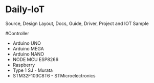 # Daily-IoT
<p>Source, Design Layout, Docs, Guide, Driver, Project and IOT Sample</p>

#Controller
<ul>
	<li>Arduino UNO</li>
	<li>Arduino MEGA</li>
	<li>Arduino NANO</li>
	<li>NODE MCU ESP8266</li>
	<li>Raspberry</li>
	<li>Type 1 SJ - Murata</li>
	<li>STM32F103C8T6 - STMicroelectronics</li>
</ul>
